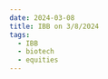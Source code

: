 ```yaml
---
date: 2024-03-08
title: IBB on 3/8/2024
tags: 
  - IBB
  - biotech
  - equities
---
```

<div class="post">
<snapshot-grid 
    :reports="['2024/03/07/CTA/IBB', '2024/03/08/CTA/IBB', '2024/03/08/MTP/IBB']"
    chart="2024/03/08/Chart/IBB"
/>
<p>

</p>
<p>

</p>
</div>